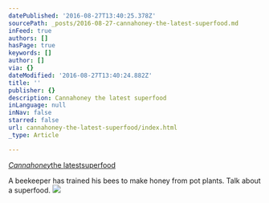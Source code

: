```yaml
---
datePublished: '2016-08-27T13:40:25.378Z'
sourcePath: _posts/2016-08-27-cannahoney-the-latest-superfood.md
inFeed: true
authors: []
hasPage: true
keywords: []
author: []
via: {}
dateModified: '2016-08-27T13:40:24.882Z'
title: ''
publisher: {}
description: Cannahoney the latest superfood
inLanguage: null
inNav: false
starred: false
url: cannahoney-the-latest-superfood/index.html
_type: Article

---
```

_[Cannahoney][0]_[the ][0][latest][1][superfood][0]

A beekeeper has trained his bees to make honey from pot plants. Talk about a superfood.
![](https://the-grid-user-content.s3-us-west-2.amazonaws.com/561a12d1-fc0c-4cc7-a862-606dcabd3556.jpg)

[0]: https://www.facebook.com/earthables/videos/659936984160595/
[1]: null